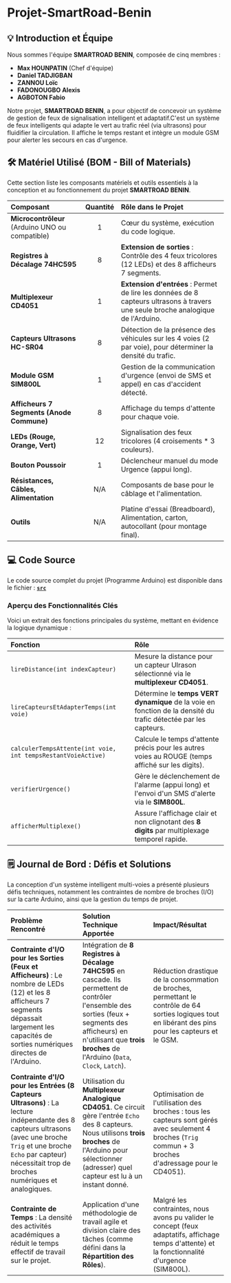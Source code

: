 # Projet-SmartRoad-Benin

## 💡 Introduction et Équipe

Nous sommes l'équipe **SMARTROAD BENIN**, composée de cinq membres :
* **Max HOUNPATIN** (Chef d'équipe)
* **Daniel TADJIGBAN**
* **ZANNOU Loïc**
* **FADONOUGBO Alexis**
* **AGBOTON Fabio**

Notre projet, **SMARTROAD BENIN**, a pour objectif de concevoir un système de gestion de feux de signalisation intelligent et adaptatif.C'est un système de feux intelligents qui adapte le vert au trafic réel (via ultrasons) pour fluidifier la circulation. Il affiche le temps restant et intègre un module GSM pour alerter les secours en cas d'urgence.


## 🛠️ Matériel Utilisé (BOM - Bill of Materials)

Cette section liste les composants matériels et outils essentiels à la conception et au fonctionnement du projet **SMARTROAD BENIN**.

| Composant | Quantité | Rôle dans le Projet |
| :--- | :---: | :--- |
| **Microcontrôleur** (Arduino UNO ou compatible) | 1 | Cœur du système, exécution du code logique. |
| **Registres à Décalage 74HC595** | 8 | **Extension de sorties** : Contrôle des 4 feux tricolores (12 LEDs) et des 8 afficheurs 7 segments. |
| **Multiplexeur CD4051** | 1 | **Extension d'entrées** : Permet de lire les données de 8 capteurs ultrasons à travers une seule broche analogique de l'Arduino. |
| **Capteurs Ultrasons HC-SR04** | 8 | Détection de la présence des véhicules sur les 4 voies (2 par voie), pour déterminer la densité du trafic. |
| **Module GSM SIM800L** | 1 | Gestion de la communication d'urgence (envoi de SMS et appel) en cas d'accident détecté. |
| **Afficheurs 7 Segments (Anode Commune)** | 8 | Affichage du temps d'attente pour chaque voie. |
| **LEDs (Rouge, Orange, Vert)** | 12 | Signalisation des feux tricolores (4 croisements * 3 couleurs). |
| **Bouton Poussoir** | 1 | Déclencheur manuel du mode Urgence (appui long). |
| **Résistances, Câbles, Alimentation** | N/A | Composants de base pour le câblage et l'alimentation. |
| **Outils** | N/A | Platine d'essai (Breadboard), Alimentation, carton, autocollant  (pour montage final). |


## 💻 Code Source

Le code source complet du projet (Programme Arduino) est disponible dans le fichier :
**[`src`](./src)**


### Aperçu des Fonctionnalités Clés

Voici un extrait des fonctions principales du système, mettant en évidence la logique dynamique :

| Fonction | Rôle |
| :--- | :--- |
| `lireDistance(int indexCapteur)` | Mesure la distance pour un capteur Ulrason sélectionné via le **multiplexeur CD4051**. |
| `lireCapteursEtAdapterTemps(int voie)` | Détermine le **temps VERT dynamique** de la voie en fonction de la densité du trafic détectée par les capteurs. |
| `calculerTempsAttente(int voie, int tempsRestantVoieActive)` | Calcule le temps d'attente précis pour les autres voies au ROUGE (temps affiché sur les digits). |
| `verifierUrgence()` | Gère le déclenchement de l'alarme (appui long) et l'envoi d'un SMS d'alerte via le **SIM800L**. |
| `afficherMultiplexe()` | Assure l'affichage clair et non clignotant des **8 digits** par multiplexage temporel rapide. |


## 🗒️ Journal de Bord : Défis et Solutions

La conception d'un système intelligent multi-voies a présenté plusieurs défis techniques, notamment les contraintes de nombre de broches (I/O) sur la carte Arduino, ainsi que la gestion du temps de projet.

| Problème Rencontré | Solution Technique Apportée | Impact/Résultat |
| :--- | :--- | :--- |
| **Contrainte d'I/O pour les Sorties (Feux et Afficheurs)** : Le nombre de LEDs (12) et les 8 afficheurs 7 segments dépassait largement les capacités de sorties numériques directes de l'Arduino. | Intégration de **8 Registres à Décalage 74HC595** en cascade. Ils permettent de contrôler l'ensemble des sorties (feux + segments des afficheurs) en n'utilisant que **trois broches** de l'Arduino (`Data`, `Clock`, `Latch`). | Réduction drastique de la consommation de broches, permettant le contrôle de 64 sorties logiques tout en libérant des pins pour les capteurs et le GSM. |
| **Contrainte d'I/O pour les Entrées (8 Capteurs Ultrasons)** : La lecture indépendante des 8 capteurs ultrasons (avec une broche `Trig` et une broche `Echo` par capteur) nécessitait trop de broches numériques et analogiques. | Utilisation du **Multiplexeur Analogique CD4051**. Ce circuit gère l'entrée `Echo` des 8 capteurs. Nous utilisons **trois broches** de l'Arduino pour sélectionner (adresser) quel capteur est lu à un instant donné. | Optimisation de l'utilisation des broches : tous les capteurs sont gérés avec seulement 4 broches (`Trig` commun + 3 broches d'adressage pour le CD4051). |
| **Contrainte de Temps** : La densité des activités académiques a réduit le temps effectif de travail sur le projet. | Application d'une méthodologie de travail agile et division claire des tâches (comme défini dans la **Répartition des Rôles**). | Malgré les contraintes, nous avons pu valider le concept (feux adaptatifs, affichage temps d'attente) et la fonctionnalité d'urgence (SIM800L). |
